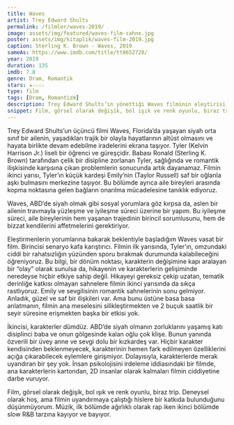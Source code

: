 ```yaml
---
title: Waves
artist: Trey Edward Shults
permalink: /filmler/waves-2019/
image: assets/img/featured/waves-film-sahne.jpg
poster: assets/img/kitaplik/waves-film-2019.jpg
caption: Sterling K. Brown - Waves, 2019
sameAs: https://www.imdb.com/title/tt8652728/
year: 2019
duration: 135
imdb: 7.8
genre: Dram, Romantik
stars: ★☆☆☆☆
type: film
tags: [Dram, Romantizm]
description: Trey Edward Shults’in yönettiği Waves filminin eleştirisi.
snippet: Film, görsel olarak değişik, bol ışık ve renk oyunlu, biraz trip.
--- 
```


Trey Edward Shults’un üçüncü filmi Waves, Florida’da yaşayan siyah orta sınıf bir ailenin, yaşadıkları trajik bir olayla hayatlarının altüst olmasını ve hayata birlikte devam edebilme iradelerini ekrana taşıyor. Tyler (Kelvin Harrison Jr.) liseli bir öğrenci ve güreşçidir. Babası Ronald (Sterling K. Brown) tarafından çelik bir disipline zorlanan Tyler, sağlığında ve romantik ilişkisinde karşısına çıkan problemlerin sonucunda artık dayanamaz. Filmin ikinci yarısı, Tyler’ın küçük kardeşi Emily’nin (Taylor Russell) saf bir oğlanla aşkı bulmasını merkezine taşıyor. Bu bölümde ayrıca aile bireyleri arasında kopma noktasına gelen bağların onarılma mücadelesine tanıklık ediyoruz. 

Waves, ABD’de siyah olmak gibi sosyal yorumlara göz kırpsa da, aslen bir ailenin travmayla yüzleşme ve iyileşme süreci üzerine bir yapım. Bu iyileşme süreci, aile bireylerinin hem yaşanan trajedinin birincil sorumlusunu, hem de bizzat kendilerini affetmelerini gerektiriyor. 

Eleştirmenlerin yorumlarına bakarak beklentiyle başladığım Waves vasat bir film. Birincisi senaryo kafa karıştırıcı. Filmin ilk yarısında, Tyler’ın, omzundaki ciddi bir rahatsızlığın yüzünden sporu bırakmak durumunda kalabileceğini öğreniyoruz. Bu bilgi, bir dönüm noktası, karakterin değişimine kapı aralayan bir “olay” olarak sunulsa da, hikayenin ve karakterlerin gelişiminde neredeyse hiçbir etkiye sahip değil. Hikayeyi gereksiz çekip uzatan, tematik derinliğe katkısı olmayan sahnelere filmin ikinci yarısında da sıkça rastlıyoruz. Emily ve sevgilisinin romantik sahnelerinin sonu gelmiyor. Anladık, güzel ve saf bir ilişkileri var. Ama bunu üstüne basa basa anlatmanın, filmin ana meselesini silikleştirmekten ve 2 buçuk saatlik bir seyir süresine erişmekten başka bir etkisi yok. 

İkincisi, karakterler dümdüz. ABD’de siyah olmanın zorluklarını yaşamış katı disiplinci baba ve onun gölgesinde kalan oğlu çok klişe. Bunun yanında özverili bir üvey anne ve sevgi dolu bir kızkardeş var. Hiçbir karakter kendisinden beklenmeyecek, karakterinin hemen fark edilmeyen özelliklerini açığa çıkarabilecek eylemlere girişmiyor. Dolayısıyla, karakterlerde merak uyandıran bir şey yok. İnsan psikolojisini irdeleme iddiasındaki bir filmde, ana karakterlerin kartondan, 2D insanlar olarak kalmaları filmin ciddiyetine darbe vuruyor.

Film, görsel olarak değişik, bol ışık ve renk oyunlu, biraz trip. Deneysel olarak hoş, ama filmin uyandırmaya çalıştığı hislere bir katkıda bulunduğunu düşünmüyorum. Müzik, ilk bölümde ağırlıklı olarak rap iken ikinci bölümde slow R&B tarzına kayıyor ve bayıyor. 





